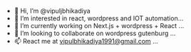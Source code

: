 - 👋 Hi, I’m @vipuljbhikadiya
- 👀 I’m interested in react, wordpress and IOT automation...
- 🌱 I’m currently working on Next.js + wordpress + React ...
- 💞️ I’m looking to collaborate on wordpress gutenburg ...
- 📫 React me at vipulbhikadiya1991@gmail.com ...

<!---
vipuljbhikadiya/vipuljbhikadiya is a ✨ special ✨ repository because its `README.md` (this file) appears on your GitHub profile.
You can click the Preview link to take a look at your changes.
--->
